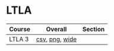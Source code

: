 # LTLA

| Course | Overall | Section |
| ------ | ------- | ------- |
| LTLA 3 | [csv](https://github.com/UCSD-Historical-Enrollment-Data/2024Spring/blob/main/overall/LTLA%203.csv), [png](https://raw.githubusercontent.com/UCSD-Historical-Enrollment-Data/2024Spring/main/plot_overall/LTLA%203.png), [wide](https://raw.githubusercontent.com/UCSD-Historical-Enrollment-Data/2024Spring/main/plot_overall_wide/LTLA%203.png) |  |
